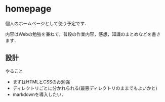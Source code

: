 # homepage

個人のホームぺージとして使う予定です．

内容はWebの勉強を兼ねて，普段の作業内容，感想，知識のまとめなどを書きます．

## 設計

やること

- まずはHTMLとCSSのお勉強
- ディレクトリごとに分かれられる(最悪ディレクトリのままでもよいかと)
- markdownを導入したい．
